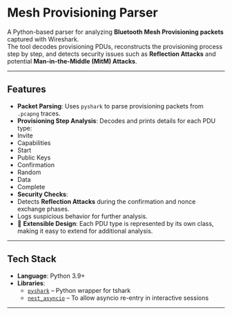 # Mesh Provisioning Parser

A Python-based parser for analyzing **Bluetooth Mesh Provisioning packets** captured with Wireshark.  
The tool decodes provisioning PDUs, reconstructs the provisioning process step by step, and detects security issues such as **Reflection Attacks** and potential **Man-in-the-Middle (MitM) Attacks**.

---

##  Features
-  **Packet Parsing**: Uses `pyshark` to parse provisioning packets from `.pcapng` traces.  
-  **Provisioning Step Analysis**: Decodes and prints details for each PDU type:
  - Invite
  - Capabilities
  - Start
  - Public Keys
  - Confirmation
  - Random
  - Data
  - Complete
-  **Security Checks**:
  - Detects **Reflection Attacks** during the confirmation and nonce exchange phases.
  - Logs suspicious behavior for further analysis.
- 🧩 **Extensible Design**: Each PDU type is represented by its own class, making it easy to extend for additional analysis.

---

##  Tech Stack
- **Language**: Python 3.9+  
- **Libraries**:
  - [`pyshark`](https://github.com/KimiNewt/pyshark) – Python wrapper for tshark
  - [`nest_asyncio`](https://github.com/erdewit/nest_asyncio) – To allow asyncio re-entry in interactive sessions

---
